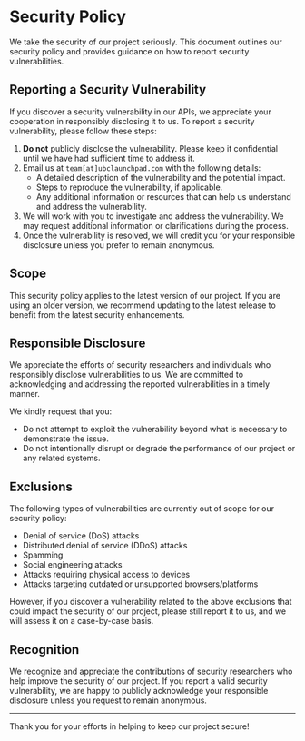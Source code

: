 # Security Policy

We take the security of our project seriously. This document outlines our security policy and provides guidance on how to report security vulnerabilities.

## Reporting a Security Vulnerability

If you discover a security vulnerability in our APIs, we appreciate your cooperation in responsibly disclosing it to us. To report a security vulnerability, please follow these steps:

1. **Do not** publicly disclose the vulnerability. Please keep it confidential until we have had sufficient time to address it.
2. Email us at `team[at]ubclaunchpad.com` with the following details:
   - A detailed description of the vulnerability and the potential impact.
   - Steps to reproduce the vulnerability, if applicable.
   - Any additional information or resources that can help us understand and address the vulnerability.
3. We will work with you to investigate and address the vulnerability. We may request additional information or clarifications during the process.
4. Once the vulnerability is resolved, we will credit you for your responsible disclosure unless you prefer to remain anonymous.

## Scope

This security policy applies to the latest version of our project. If you are using an older version, we recommend updating to the latest release to benefit from the latest security enhancements.

## Responsible Disclosure

We appreciate the efforts of security researchers and individuals who responsibly disclose vulnerabilities to us. We are committed to acknowledging and addressing the reported vulnerabilities in a timely manner.

We kindly request that you:

- Do not attempt to exploit the vulnerability beyond what is necessary to demonstrate the issue.
- Do not intentionally disrupt or degrade the performance of our project or any related systems.

## Exclusions

The following types of vulnerabilities are currently out of scope for our security policy:

- Denial of service (DoS) attacks
- Distributed denial of service (DDoS) attacks
- Spamming
- Social engineering attacks
- Attacks requiring physical access to devices
- Attacks targeting outdated or unsupported browsers/platforms

However, if you discover a vulnerability related to the above exclusions that could impact the security of our project, please still report it to us, and we will assess it on a case-by-case basis.

## Recognition

We recognize and appreciate the contributions of security researchers who help improve the security of our project. If you report a valid security vulnerability, we are happy to publicly acknowledge your responsible disclosure unless you request to remain anonymous.

---

Thank you for your efforts in helping to keep our project secure!
